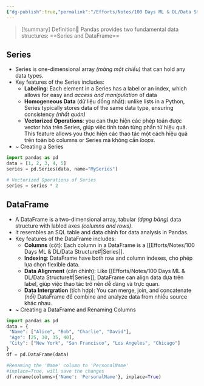 ```yaml
---
{"dg-publish":true,"permalink":"/Efforts/Notes/100 Days ML & DL/Data Structure/","tags":["#on/python/pandas"]}
---
```


>[!summary] Definition🧩
>Pandas provides two fundamental data structures: ==Series and DataFrame==
## Series
- Series is one-dimensional array *(mảng một chiều)* that can hold any data types. 
- Key features of the Series includes:
	- **Labeling**: Each element in a Series has a label or an index, which allows for easy and *access and manipulation* of data
	- **Homogeneous Data** (dữ liệu đồng nhất): unlike lists in a Python, Series typically stores data of the same data type, ensuring consistency *(nhất quán)*
	- **Vectorized Operations**: you can thực hiện các phép toán được vector hóa trên Series, giúp việc tính toán từng phần tử hiệu quả. This feature allows you thực hiện các thao tác một cách hiệu quả trên toàn bộ columns or Series mà không cần *loops*.
- ~ Creating a Series
```python
import pandas as pd
data = [1, 2, 3, 4, 5]
series = pd.Series(data, name="MySeries")

# Vectorized Operations of Series
series = series * 2
```

## DataFrame
- A DataFrame is a two-dimensional array, tabular *(dạng bảng)* data structure with labled axes *(columns and rows)*.
- It resembles an SQL table and data chính for data analysis in Pandas.
- Key features of the DataFrame includes:
	- **Columns** (cột): Each column in a DataFrame is a [[Efforts/Notes/100 Days ML & DL/Data Structure#\|Series]].
	- **Indexing**: DataFrame have both row and column indexes, cho phép lựa chọn flexible data.
	- **Data Alignment** (căn chỉnh): Like [[Efforts/Notes/100 Days ML & DL/Data Structure#\|Series]], DataFrame can align data dựa trên label, giúp việc thao tác trở nên dễ dàng và trực quan.
	- **Data Intergration** (tích hợp): You can merge, join, and concatenate *(nối)* DataFrame để combine and analyze data from nhiều source khác nhau.
- ~ Creating a DataFrame and Renaming Columns
```python
import pandas as pd  
data = {  
 "Name": ["Alice", "Bob", "Charlie", "David"],  
 "Age": [25, 30, 35, 40],  
 "City": ["New York", "San Francisco", "Los Angeles", "Chicago"]  
}
df = pd.DataFrame(data)

#Renaming the 'Name' column to 'PersonalName'
#inplace=True, will save the changes
df.rename(columns={'Name': 'PersonalName'}, inplace=True)
```

